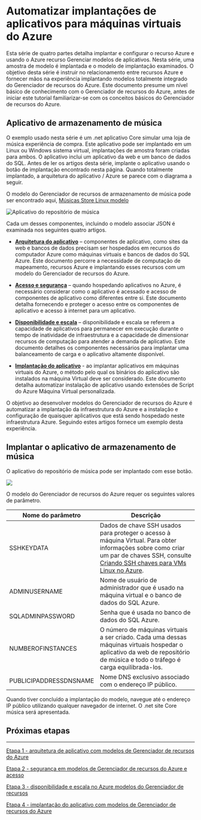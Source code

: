 <properties
   pageTitle="Azure Máquina Virtual DotNet Core Tutorial 1 | Microsoft Azure"
   description="Tutorial do Azure Máquina Virtual DotNet Core"
   services="virtual-machines-linux"
   documentationCenter="virtual-machines"
   authors="neilpeterson"
   manager="timlt"
   editor="tysonn"
   tags="azure-service-management"/>

<tags
   ms.service="virtual-machines-linux"
   ms.devlang="na"
   ms.topic="article"
   ms.tgt_pltfrm="vm-linux"
   ms.workload="infrastructure"
   ms.date="09/21/2016"
   ms.author="nepeters"/>

# <a name="automating-application-deployments-to-azure-virtual-machines"></a>Automatizar implantações de aplicativos para máquinas virtuais do Azure

Esta série de quatro partes detalha implantar e configurar o recurso Azure e usando o Azure recurso Gerenciar modelos de aplicativos. Nesta série, uma amostra de modelo é implantada e o modelo de implantação examinados. O objetivo desta série é instruir no relacionamento entre recursos Azure e fornecer mãos na experiência implantando modelos totalmente integrado do Gerenciador de recursos do Azure. Este documento presume um nível básico de conhecimento com o Gerenciador de recursos do Azure, antes de iniciar este tutorial familiarizar-se com os conceitos básicos do Gerenciador de recursos do Azure.

## <a name="music-store-application"></a>Aplicativo de armazenamento de música

O exemplo usado nesta série é um .net aplicativo Core simular uma loja de música experiência de compra. Este aplicativo pode ser implantado em um Linux ou Windows sistema virtual, implantações de amostra foram criadas para ambos. O aplicativo inclui um aplicativo da web e um banco de dados do SQL. Antes de ler os artigos desta série, implante o aplicativo usando o botão de implantação encontrado nesta página. Quando totalmente implantado, a arquitetura do aplicativo / Azure se parece com o diagrama a seguir. 

O modelo do Gerenciador de recursos de armazenamento de música pode ser encontrado aqui, [Músicas Store Linux modelo]( https://github.com/neilpeterson/nepeters-azure-templates/tree/master/dotnet-core-music-linux-vm-sql-db)

![Aplicativo do repositório de música](./media/virtual-machines-linux-dotnet-core/music-store.png)

Cada um desses componentes, incluindo o modelo associar JSON é examinada nos seguintes quatro artigos.

- [**Arquitetura do aplicativo**](./virtual-machines-linux-dotnet-core-2-architecture.md) – componentes de aplicativo, como sites da web e bancos de dados precisam ser hospedados em recursos do computador Azure como máquinas virtuais e bancos de dados do SQL Azure. Este documento percorre a necessidade de computação de mapeamento, recursos Azure e implantando esses recursos com um modelo do Gerenciador de recursos do Azure. 

- [**Acesso e segurança**](./virtual-machines-linux-dotnet-core-3-access-security.md) – quando hospedando aplicativos no Azure, é necessário considerar como o aplicativo é acessado e acesso de componentes de aplicativo como diferentes entre si. Este documento detalha fornecendo e proteger o acesso entre os componentes de aplicativo e acesso à internet para um aplicativo.

- [**Disponibilidade e escala**](./virtual-machines-linux-dotnet-core-4-availability-scale.md) – disponibilidade e escala se referem a capacidade de aplicativos para permanecer em execução durante o tempo de inatividade de infraestrutura e a capacidade de dimensionar recursos de computação para atender a demanda de aplicativo. Este documento detalhes os componentes necessários para implantar uma balanceamento de carga e o aplicativo altamente disponível.

- [**Implantação do aplicativo**](./virtual-machines-linux-dotnet-core-5-app-deployment.md) - ao implantar aplicativos em máquinas virtuais do Azure, o método pelo qual os binários do aplicativo são instalados na máquina Virtual deve ser considerado. Este documento detalha automatizar instalação de aplicativo usando extensões de Script do Azure Máquina Virtual personalizada.

O objetivo ao desenvolver modelos do Gerenciador de recursos do Azure é automatizar a implantação da infraestrutura do Azure e a instalação e configuração de quaisquer aplicativos que está sendo hospedado neste infraestrutura Azure. Seguindo estes artigos fornece um exemplo desta experiência.

## <a name="deploy-the-music-store-application"></a>Implantar o aplicativo de armazenamento de música

O aplicativo do repositório de música pode ser implantado com esse botão.

<a href="https://portal.azure.com/#create/Microsoft.Template/uri/https%3A%2F%2Fraw.githubusercontent.com%2FMicrosoft%2Fdotnet-core-sample-templates%2Fmaster%2Fdotnet-core-music-linux%2Fazuredeploy.json" target="_blank">
    <img src="http://azuredeploy.net/deploybutton.png"/>
</a>

O modelo do Gerenciador de recursos do Azure requer os seguintes valores de parâmetro.

|Nome do parâmetro |Descrição   |
|---|---|
|SSHKEYDATA   | Dados de chave SSH usados para proteger o acesso à máquina Virtual. Para obter informações sobre como criar um par de chaves SSH, consulte [Criando SSH chaves para VMs Linux no Azure](virtual-machines-linux-mac-create-ssh-keys.md).  |
|ADMINUSERNAME   | Nome de usuário de administrador que é usado na máquina virtual e o banco de dados do SQL Azure.  |
|SQLADMINPASSWORD | Senha que é usada no banco de dados do SQL Azure.  |
|NUMBEROFINSTANCES | O número de máquinas virtuais a ser criado. Cada uma dessas máquinas virtuais hospedar o aplicativo da web de repositório de música e todo o tráfego é carga equilibrada-los. |
|PUBLICIPADDRESSDNSNAME | Nome DNS exclusivo associado com o endereço IP público. |

Quando tiver concluído a implantação do modelo, navegue até o endereço IP público utilizando qualquer navegador de internet. O .net site Core música será apresentada.

## <a name="next-steps"></a>Próximas etapas

<hr>

[Etapa 1 - arquitetura de aplicativo com modelos de Gerenciador de recursos do Azure](./virtual-machines-linux-dotnet-core-2-architecture.md)

[Etapa 2 - segurança em modelos de Gerenciador de recursos do Azure e acesso](./virtual-machines-linux-dotnet-core-3-access-security.md)

[Etapa 3 - disponibilidade e escala no Azure modelos do Gerenciador de recursos](./virtual-machines-linux-dotnet-core-4-availability-scale.md)

[Etapa 4 - implantação do aplicativo com modelos de Gerenciador de recursos do Azure](./virtual-machines-linux-dotnet-core-5-app-deployment.md)


